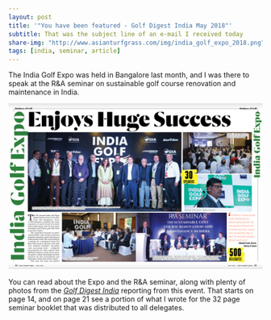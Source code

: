 ```yaml
---
layout: post
title: '"You have been featured - Golf Digest India May 2018"'
subtitle: That was the subject line of an e-mail I received today
share-img: "http://www.asianturfgrass.com/img/india_golf_expo_2018.png"
tags: [india, seminar, article]
---
```


The India Golf Expo was held in Bangalore last month, and I was there to speak at the R&A seminar on sustainable golf course renovation and maintenance in India.

[![golf digest india coverage of the 2018 India Golf Expo](/img/india_golf_expo_2018.png)](http://indiagolfdigest.com/golf-digest-india-may-2018/)

You can read about the Expo and the R&A seminar, along with plenty of photos from the [*Golf Digest India*](http://indiagolfdigest.com/golf-digest-india-may-2018/) reporting from this event. That starts on page 14, and on page 21 see a portion of what I wrote for the 32 page seminar booklet that was distributed to all delegates.

